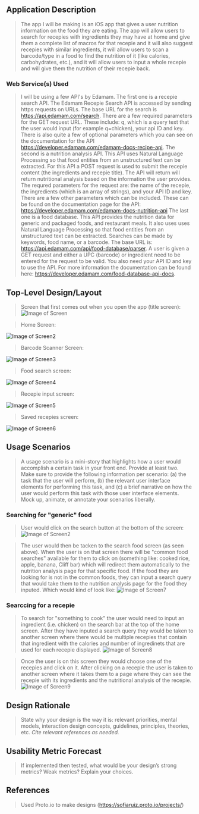 ## Application Description
> The app I will be making is an iOS app that gives a user nutrition information on the food they are eating. The app will allow users to search for recepies with ingredients they may have at home and give them a complete list of macros for that recepie and it will also suggest recepies with similar ingredients, it will allow users to scan a barcode/type in a food to find the nutrition of it (like calories, carbohydrates, etc.), and it will allow users to input a whole recepie and will give them the nutrition of their recepie back.

### Web Service(s) Used
> I will be using a few API's by Edamam. 
The first one is a recepie search API. The Edamam Recepie Search API is accessed by sending https requests on URLs. The base URL for the search is https://api.edamam.com/search. There are a few required parameters for the GET request URL. These include: q, which is a query text that the user would input (for example q=chicken), your api ID and key. There is also quite a few of optional parameters which you can see on the documentation for the API https://developer.edamam.com/edamam-docs-recipe-api.
The second is a nutrition analysis API. This API uses Natural Language Processing so that food entities from an unstructured text can be extracted. For this API a POST request is used to submit the recepie content (the ingredients and recepie title). The API will return will return nutritional analysis based on the information the user provides. The requred parameters for the request are: the name of the recepie, the ingredients (which is an array of strings), and your API ID and key. There are a few other parameters which can be included. These can be found on the documentation page for the API: https://developer.edamam.com/edamam-docs-nutrition-api
The last one is a food database. This API provides the nutrition data for generic and packaged foods, and restaurant meals. It also uses uses Natural Language Processing so that food entities from an unstructured text can be extracted. Searches can be made by keywords, food name, or a barcode. The base URL is: https://api.edamam.com/api/food-database/parser. A user is given a GET request and either a UPC (barcode) or ingredient need to be entered for the request to be valid. You also need your API ID and key to use the API. For more information the documentation can be found here: https://developer.edamam.com/food-database-api-docs.

## Top-Level Design/Layout
> Screen that first comes out when you open the app (title screen):
![Image of Screen](https://github.com/sofiaruiz/lmu-cmsi-370/blob/master/5%20-%20Screen%201.png)

> Home Screen:

![Image of Screen2](https://github.com/sofiaruiz/lmu-cmsi-370/blob/master/6%20-%20Screen%202%20copy.png)

> Barcode Scanner Screen:

![Image of Screen3](https://github.com/sofiaruiz/lmu-cmsi-370/blob/master/4%20-%20Screen%203.png)

> Food search screen:

![Image of Screen4](https://github.com/sofiaruiz/lmu-cmsi-370/blob/master/2%20-%20Screen%204.png)

> Recepie input screen:

![Image of Screen5](https://github.com/sofiaruiz/lmu-cmsi-370/blob/master/1%20-%20Screen%205.png)

> Saved recepies screen:

![Image of Screen6](https://github.com/sofiaruiz/lmu-cmsi-370/blob/master/3%20-%20Screen%206.png)

## Usage Scenarios
> A usage scenario is a mini-story that highlights how a user would accomplish a certain task in your front end. Provide at least two. Make sure to provide the following information per scenario: (a) the task that the user will perform, (b) the relevant user interface elements for performing this task, and (c) a brief narrative on how the user would perform this task with those user interface elements. Mock up, animate, or annotate your scenarios liberally.

### Searching for "generic" food
> User would click on the search button at the bottom of the screen:
![Image of Screen2](https://github.com/sofiaruiz/lmu-cmsi-370/blob/master/6%20-%20Screen%202%20copy%202.png)

> The user would then be tacken to the search food screen (as seen above). When the user is on that screen there will be "common food searches" available for them to click on (something like: cooked rice, apple, banana, Cliff bar) which will redirect them automatically to the nutrition analysis page for that specific food. If the food they are looking for is not in the common foods, they can input a search query that would take them to the nutrition analysis page for the food they inputed. Which would kind of look like:
![Image of Screen7](https://github.com/sofiaruiz/lmu-cmsi-370/blob/master/4%20-%20Screen%207.png)


### Searccing for a recepie
> To search for "something to cook" the user would need to input an ingredient (i.e. chicken) on the search bar at the top of the home screen. After they have inputed a search query they would be taken to another screen where there would be multiple recepies that contain that ingredient with the calories and number of ingredinets that are used for each recepie displayed. 
![Image of Screen8](https://github.com/sofiaruiz/lmu-cmsi-370/blob/master/Screen%208-%20State%201%20(1).png)

> Once the user is on this screen they would choose one of the recepies and click on it. After clicking on a recepie the user is taken to another screen where it takes them to a page where they can see the recepie with its ingredients and the nutritional analysis of the recepie. 
![Image of Screen9](https://github.com/sofiaruiz/lmu-cmsi-370/blob/master/Screen%209-%20State%201.png)

## Design Rationale
> State why your design is the way it is: relevant priorities, mental models, interaction design concepts, guidelines, principles, theories, etc. _Cite relevant references as needed._

## Usability Metric Forecast
> If implemented then tested, what would be your design’s strong metrics? Weak metrics? Explain your choices.

## References
> Used Proto.io to make designs (https://sofiaruiz.proto.io/projects/)
